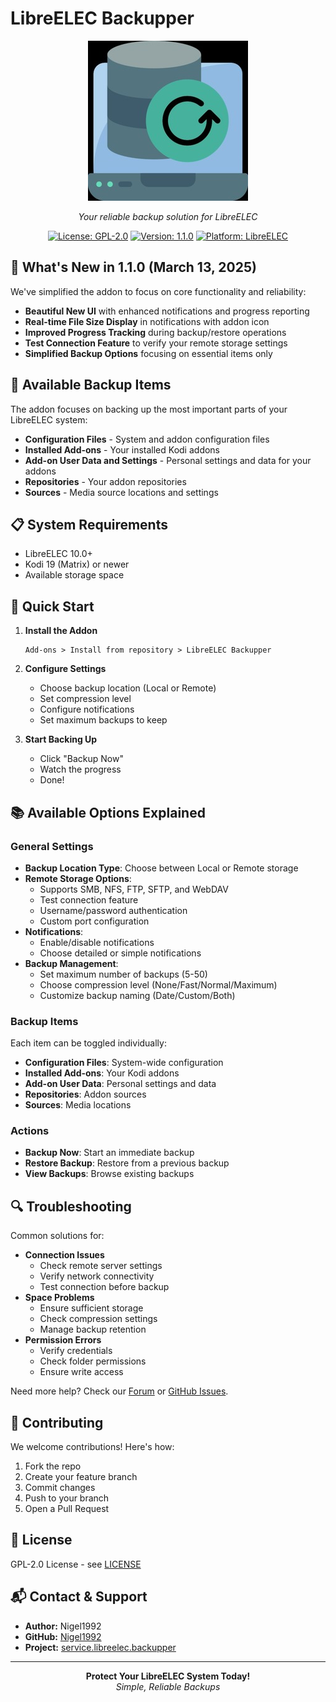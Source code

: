 # LibreELEC Backupper

<div align="center">

![LibreELEC Backupper Logo](service.libreelec.backupper/resources/icon.png)

*Your reliable backup solution for LibreELEC*

[![License: GPL-2.0](https://img.shields.io/badge/License-GPL%20v2-blue.svg)](LICENSE)
[![Version: 1.1.0](https://img.shields.io/badge/Version-1.1.0-green.svg)](service.libreelec.backupper/addon.xml)
[![Platform: LibreELEC](https://img.shields.io/badge/Platform-LibreELEC-red.svg)](https://libreelec.tv/)

</div>

## 🎯 What's New in 1.1.0 (March 13, 2025)

We've simplified the addon to focus on core functionality and reliability:

- **Beautiful New UI** with enhanced notifications and progress reporting
- **Real-time File Size Display** in notifications with addon icon
- **Improved Progress Tracking** during backup/restore operations
- **Test Connection Feature** to verify your remote storage settings
- **Simplified Backup Options** focusing on essential items only

## 🚀 Available Backup Items

The addon focuses on backing up the most important parts of your LibreELEC system:

- **Configuration Files** - System and addon configuration files
- **Installed Add-ons** - Your installed Kodi addons
- **Add-on User Data and Settings** - Personal settings and data for your addons
- **Repositories** - Your addon repositories
- **Sources** - Media source locations and settings

## 📋 System Requirements

- LibreELEC 10.0+
- Kodi 19 (Matrix) or newer
- Available storage space

## 🔧 Quick Start

1. **Install the Addon**
   ```
   Add-ons > Install from repository > LibreELEC Backupper
   ```

2. **Configure Settings**
   - Choose backup location (Local or Remote)
   - Set compression level
   - Configure notifications
   - Set maximum backups to keep

3. **Start Backing Up**
   - Click "Backup Now"
   - Watch the progress
   - Done!

## 📚 Available Options Explained

### General Settings
- **Backup Location Type**: Choose between Local or Remote storage
- **Remote Storage Options**: 
  - Supports SMB, NFS, FTP, SFTP, and WebDAV
  - Test connection feature
  - Username/password authentication
  - Custom port configuration
- **Notifications**:
  - Enable/disable notifications
  - Choose detailed or simple notifications
- **Backup Management**:
  - Set maximum number of backups (5-50)
  - Choose compression level (None/Fast/Normal/Maximum)
  - Customize backup naming (Date/Custom/Both)

### Backup Items
Each item can be toggled individually:
- **Configuration Files**: System-wide configuration
- **Installed Add-ons**: Your Kodi addons
- **Add-on User Data**: Personal settings and data
- **Repositories**: Addon sources
- **Sources**: Media locations

### Actions
- **Backup Now**: Start an immediate backup
- **Restore Backup**: Restore from a previous backup
- **View Backups**: Browse existing backups

## 🔍 Troubleshooting

Common solutions for:
- **Connection Issues**
  - Check remote server settings
  - Verify network connectivity
  - Test connection before backup
- **Space Problems**
  - Ensure sufficient storage
  - Check compression settings
  - Manage backup retention
- **Permission Errors**
  - Verify credentials
  - Check folder permissions
  - Ensure write access

Need more help? Check our [Forum](https://forum.libreelec.tv/) or [GitHub Issues](https://github.com/Nigel1992/service.libreelec.backupper/issues).

## 🤝 Contributing

We welcome contributions! Here's how:

1. Fork the repo
2. Create your feature branch
3. Commit changes
4. Push to your branch
5. Open a Pull Request

## 📜 License

GPL-2.0 License - see [LICENSE](LICENSE)

## 📬 Contact & Support

- **Author:** Nigel1992
- **GitHub:** [Nigel1992](https://github.com/Nigel1992)
- **Project:** [service.libreelec.backupper](https://github.com/Nigel1992/service.libreelec.backupper)

---

<div align="center">
  <b>Protect Your LibreELEC System Today!</b><br>
  <i>Simple, Reliable Backups</i>
</div>
